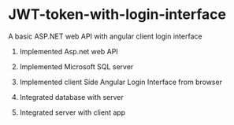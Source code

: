 # JWT-token-with-login-interface
A basic ASP.NET web API with angular client login interface

1. Implemented Asp.net web API

2. Implemented Microsoft SQL server

3. Implemented client Side Angular Login Interface from browser

4. Integrated database with server

5. Integrated server with client app
